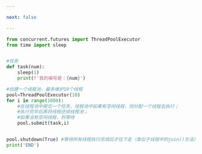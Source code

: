 ```yaml
---

next: false

---
```




<BlogInfo id="502" title="24.线程池的使用" author="白日梦想猿" pv=0 read_times=0 pre_cost_time="0分18秒" category="并发编程" tag_list="['并发编程']" create_time="2022.03.03 16:33:30" update_time="2022.03.03 16:42:59" />

```python
from concurrent.futures import ThreadPoolExecutor
from time import sleep


#任务
def task(num):
    sleep(1)
    print(f'我的编号是：{num}')

#创建一个线程池，最多维护10个线程
pool=ThreadPoolExecutor(10)
for i in range(1000):
    #在线程池中提交一个任务，线程池中如果有空闲线程，则分配一个线程去执行；
    #执行完毕后再将线程还给线程池；
    #如果没有空闲线程，则等待
    pool.submit(task,i)


pool.shutdown(True) #等待所有线程执行完成后才往下走（类似于线程中的join()方法）
print('END')



```



<ActionBox />
